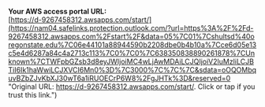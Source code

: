 **Your AWS access portal URL:**  
[https://d-9267458312.awsapps.com/start/](https://nam04.safelinks.protection.outlook.com/?url=https%3A%2F%2Fd-9267458312.awsapps.com%2Fstart%2F&data=05%7C01%7Cshultsd%40oregonstate.edu%7C06e44101a88944590b2208dbe0b4b10a%7Cce6d05e13c5e4d6287a84c4a2713c113%7C0%7C0%7C638350838890261878%7CUnknown%7CTWFpbGZsb3d8eyJWIjoiMC4wLjAwMDAiLCJQIjoiV2luMzIiLCJBTiI6Ik1haWwiLCJXVCI6Mn0%3D%7C3000%7C%7C%7C&sdata=oOQOMbquvBZbZJvKbXJ30wT6a1iRUOECrP6W8%2FgJHTk%3D&reserved=0 "Original URL: https://d-9267458312.awsapps.com/start/. Click or tap if you trust this link.")